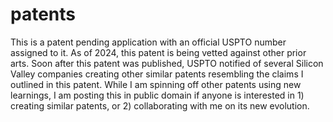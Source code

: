 # patents

This is a patent pending application with an official USPTO number assigned to it. As of 2024, this patent is being vetted against other prior arts. Soon after this patent was published, USPTO notified of several Silicon Valley companies creating other similar patents resembling the claims I outlined in this patent. While I am spinning off other patents using new learnings, I am posting this in public domain if anyone is interested in 1) creating similar patents, or 2) collaborating with me on its new evolution.
